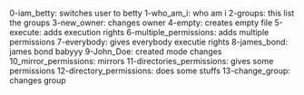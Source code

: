0-iam_betty: switches user to betty
1-who_am_i: who am i
2-groups: this list the groups
3-new_owner: changes owner
4-empty: creates empty file 
5-execute: adds execution rights 
6-multiple_permissions: adds multiple permissions 
7-everybody: gives everybody executie rights 
8-james_bond: james bond babyyy 
9-John_Doe: created mode changes 
10_mirror_permissions: mirrors 
11-directories_permissions: gives some permissions 
12-directory_permissions: does some stuffs 
13-change_group: changes group 
